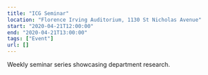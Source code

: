 ```yaml
---
title: "ICG Seminar"
location: "Florence Irving Auditorium, 1130 St Nicholas Avenue"
start: "2020-04-21T12:00:00"
end: "2020-04-21T13:00:00"
tags: ["Event"]
url: []
---
```


Weekly seminar series showcasing department research.

<!-- endexcerpt -->
